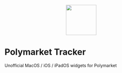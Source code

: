 
<p align="center">
  <img src="https://github.com/user-attachments/assets/c70a7d4c-9ec5-4f65-9970-41bfc741da12" width="100" />
</p>

# Polymarket Tracker

Unofficial MacOS / iOS / iPadOS widgets for Polymarket

